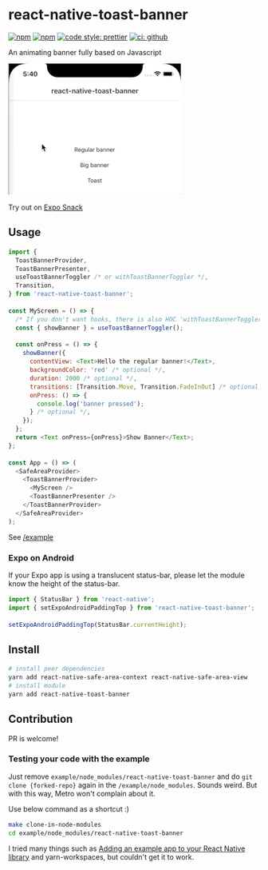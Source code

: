 # react-native-toast-banner

[![npm](https://img.shields.io/npm/v/react-native-toast-banner.svg)](https://www.npmjs.com/package/react-native-toast-banner) [![npm](https://img.shields.io/npm/dm/react-native-toast-banner.svg)](https://www.npmjs.com/package/react-native-toast-banner)
[![code style: prettier](https://img.shields.io/badge/code_style-prettier-ff69b4.svg)](https://github.com/prettier/prettier)
[![ci: github](https://github.com/benevbright/react-native-toast-banner/workflows/CI/badge.svg)](https://github.com/benevbright/react-native-toast-banner/actions?query=workflow%3ACI)

An animating banner fully based on Javascript

<img src="https://github.com/benevbright/react-native-toast-banner/blob/master/docs/demo.gif?raw=true">

Try out on [Expo Snack](https://snack.expo.io/@benevbright/react-native-toast-banner)

## Usage

```js
import {
  ToastBannerProvider,
  ToastBannerPresenter,
  useToastBannerToggler /* or withToastBannerToggler */,
  Transition,
} from 'react-native-toast-banner';

const MyScreen = () => {
  /* If you don't want hooks, there is also HOC 'withToastBannerToggler' */
  const { showBanner } = useToastBannerToggler();

  const onPress = () => {
    showBanner({
      contentView: <Text>Hello the regular banner!</Text>,
      backgroundColor: 'red' /* optional */,
      duration: 2000 /* optional */,
      transitions: [Transition.Move, Transition.FadeInOut] /* optional */,
      onPress: () => {
        console.log('banner pressed');
      } /* optional */,
    });
  };
  return <Text onPress={onPress}>Show Banner</Text>;
};

const App = () => (
  <SafeAreaProvider>
    <ToastBannerProvider>
      <MyScreen />
      <ToastBannerPresenter />
    </ToastBannerProvider>
  </SafeAreaProvider>
);
```

See [/example](https://github.com/benevbright/react-native-toast-banner/tree/master/example/src)

### Expo on Android

If your Expo app is using a translucent status-bar, please let the module know the height of the status-bar.

```js
import { StatusBar } from 'react-native';
import { setExpoAndroidPaddingTop } from 'react-native-toast-banner';

setExpoAndroidPaddingTop(StatusBar.currentHeight);
```

## Install

```bash
# install peer dependencies
yarn add react-native-safe-area-context react-native-safe-area-view
# install module
yarn add react-native-toast-banner
```

## Contribution

PR is welcome!

### Testing your code with the example

Just remove `example/node_modules/react-native-toast-banner` and do `git clone {forked-repo}` again in the `/example/node_modules`. Sounds weird. But with this way, Metro won't complain about it.

Use below command as a shortcut :)

```bash
make clone-in-node-modules
cd example/node_modules/react-native-toast-banner
```

I tried many things such as [Adding an example app to your React Native library](https://callstack.com/blog/adding-an-example-app-to-your-react-native-library/) and yarn-workspaces, but couldn't get it to work.
